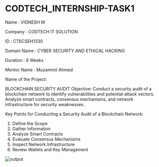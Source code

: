 # CODTECH_INTERNSHIP-TASK1

Name : VIGNESH M

Company : CODTECH IT SOLUTION 

ID : CT6CSEH1330

Domain Name : CYBER SECURITY AND ETHICAL HACKING

Duration : 6 Weeks

Mentor Name : Muzammil Ahmed

Name of the Project:

   BLOCKCHAIN SECURITY AUDIT
Objective:
   Conduct a security audit of a blockchain network to identify vulnerabilities
and potential attack vectors. Analyze smart contracts, consensus
mechanisms, and network infrastructure for security weaknesses.

Key Points for Conducting a Security Audit of a Blockchain Network:

1. Define the Scope
2. Gather Information
3. Analyze Smart Contracts
4. Evaluate Consensus Mechanisms
5. Inspect Network Infrastructure
6. Review Wallets and Key Management


![output](https://github.com/user-attachments/assets/52dc3c7c-8def-4796-8da8-b991917d9bba)


